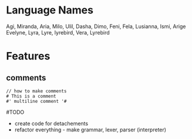 # Language Names

Agi, Miranda, Aria, Milo, Ulil, Dasha, Dimo, Feni, Fela, Lusianna, Ismi, Arige
Evelyne, Lyra, Lyre, lyrebird, Vera, Lyrebird

# Features

## comments

```
// how to make comments
# This is a comment
#' multiline comment '#
```

#TODO

- create code for detachements
- refactor everything - make grammar, lexer, parser (interpreter)

